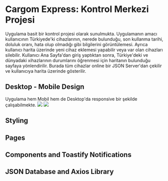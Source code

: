 <h1>Cargom Express: Kontrol Merkezi Projesi</h1>
  <p>Uygulama basit bir kontrol projesi olarak sunulmukta. Uygulamanın amacı kullanıcının Türkiyede'ki cihazlarının, nerede bulunduğu, son kullanma tarihi, doluluk oranı, hata olup olmadığı gibi bilgilerini görüntülemesi. Ayrıca kullanıcı harita üzerinde yeni cihaz eklemesi yapabilir veya var olan cihazları silebilir.
Kullanıcı Ana Sayfa'dan giriş yaptıktan sonra, Türkiye'deki ve dünyadaki xihazlarının durumlarını öğrenmesi için haritanın bulunduğu sayfaya yönlendirilir. Burada tüm cihazlar online bir JSON Server'dan çekilir ve kullanıcıya harita üzerinde gösterilir. </p>
<h2>Desktop - Mobile Design</h2>
<p> </p> Uygulama hem Mobil hem de Desktop'da responsive bir şekilde çalışabilmekte.
<img src="https://github.com/SammCro/cargom_express/blob/master/src/imgs_of_app/web1.png" style = "width:50%,padding: 10px,float:left"></img>
<img src="https://github.com/SammCro/cargom_express/blob/master/src/imgs_of_app/web2.png" style = "width:50%,padding: 10px,float:left"></img>


<h2> Styling </h2>

<h2>Pages</h2>

<h2>Components and Toastify Notifications</h2>

<h2>JSON Database and Axios Library</h2>


